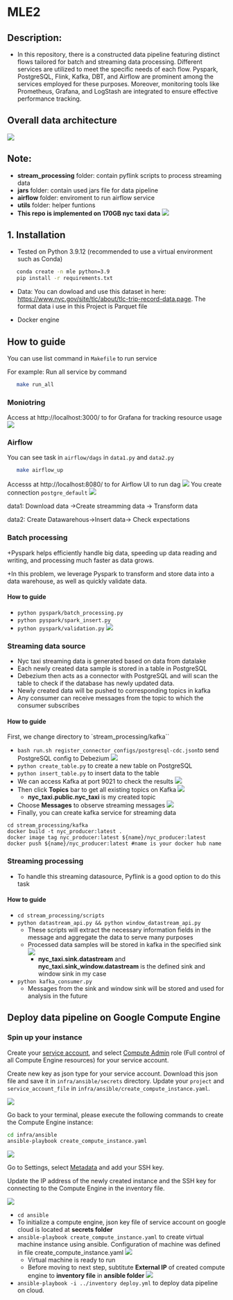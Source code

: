 # MLE2
## **Description**: 

+ In this repository, there is a constructed data pipeline featuring distinct flows tailored for batch and streaming data processing. Different services are utilized to meet the specific needs of each flow. Pyspark, PostgreSQL, Flink, Kafka, DBT, and Airflow are prominent among the services employed for these purposes. Moreover, monitoring tools like Prometheus, Grafana, and LogStash are integrated to ensure effective performance tracking.

## Overall data architecture

![](imgs/final1.png)


## Note:
+ **stream_processing** folder: contain pyflink scripts to process streaming data
+ **jars** folder: contain used jars file for data pipeline 
+ **airflow** folder: enviroment to run airflow service
+ **utils** folder: helper funtions
+ **This repo is implemented on 170GB nyc taxi data**
![](imgs/data.png)
## 1. Installation
+ Tested on Python 3.9.12 (recommended to use a virtual environment such as Conda)
 ```bash
    conda create -n mle python=3.9
    pip install -r requirements.txt
 ```

+ Data: You can dowload and use this dataset in here: https://www.nyc.gov/site/tlc/about/tlc-trip-record-data.page. The format data i use in this Project is Parquet file

+ Docker engine
## How to guide 

You can use list command in `Makefile` to run service

For example: Run all service by command

 ```bash
    make run_all
 ```
 ### Moniotring 
 Access at http://localhost:3000/ to for Grafana for tracking resource usage 
  ![](imgs/grafana.png)
  
 ### Airflow


 You can see task in `airflow/dags` in  `data1.py` and `data2.py`

 ```bash
    make airflow_up
 ```

 Accesss at http://localhost:8080/ to for Airflow UI to run dag
 ![](imgs/airflow.png)
 You create connection `postgre_default` 
 ![](imgs/airflow1.png)

 data1: Download data ->Create streamming data -> Transform data

 data2: Create Datawarehous->Insert data-> Check expectations

### Batch processing

+Pyspark helps efficiently handle big data, speeding up data reading and writing, and processing much faster as data grows.

+In this problem, we leverage Pyspark to transform and store data into a data warehouse, as well as quickly validate data.
#### How to guide

+ ```python pyspark/batch_processing.py``` 
+ ```python pyspark/spark_insert.py```
+ ```python pyspark/validation.py```
![](imgs/monitoring_architecture.png)
### Streaming data source
+ Nyc taxi streaming data is generated based on data from datalake
+ Each newly created data sample is stored in a table in PostgreSQL
+ Debezium then acts as a connector with PostgreSQL and will scan the table to check if the database has newly updated data.
+ Newly created data will be pushed to corresponding topics in kafka
+ Any consumer can receive messages from the topic to which the consumer subscribes
#### How to guide
First, we change directory to `stream_processing/kafka``
+ ```bash run.sh register_connector configs/postgresql-cdc.json```to send PostgreSQL config to Debezium
![](imgs/debezium.png)
+ ```python create_table.py``` to create a new table on PostgreSQL
+ ```python insert_table.py``` to insert data to the table
+ We can access Kafka at port 9021 to check the results
![](imgs/kafka.png)
+ Then click **Topics** bar to get all existing topics on Kafka
![](imgs/kafka1.png)
    + **nyc_taxi.public.nyc_taxi** is my created topic
+ Choose **Messages** to observe streaming messages
![](imgs/kafka_mess.png)
+ Finally, you can create kafka service for streaming data
``` 
cd stream_processing/kafka
docker build -t nyc_producer:latest .
docker image tag nyc_producer:latest ${name}/nyc_producer:latest
docker push ${name}/nyc_producer:latest #name is your docker hub name
```
### Streaming processing
+ To handle this streaming datasource, Pyflink is a good option to do this task
#### How to guide
+ ```cd stream_processing/scripts```
+ ```python datastream_api.py && python window_datastream_api.py```
    + These scripts will extract the necessary information fields in the message and aggregate the data to serve many purposes
    + Processed data samples will be stored in kafka in the specified sink
![](imgs/kafka1.png)
        + **nyc_taxi.sink.datastream** and **nyc_taxi.sink_window.datastream** is the defined sink and window sink in my case
+ ```python kafka_consumer.py```
    + Messages from the sink and window sink will be stored and used for analysis in the future

 
## Deploy data pipeline on Google Compute Engine
### Spin up your instance
Create your [service account](https://console.cloud.google.com/), and select [Compute Admin](https://cloud.google.com/compute/docs/access/iam#compute.admin) role (Full control of all Compute Engine resources) for your service account.

Create new key as json type for your service account. Download this json file and save it in `infra/ansible/secrets` directory. Update your `project` and `service_account_file` in `infra/ansible/create_compute_instance.yaml`.

![](gifs/create_svc_acc_out.gif)

Go back to your terminal, please execute the following commands to create the Compute Engine instance:
```bash
cd infra/ansible
ansible-playbook create_compute_instance.yaml
```

![](gifs/create_compute_instance.gif)

Go to Settings, select [Metadata](https://console.cloud.google.com/compute/metadata) and add your SSH key.

Update the IP address of the newly created instance and the SSH key for connecting to the Compute Engine in the inventory file.

![](gifs/ssh_key_out.gif)

+ ```cd ansible```
+ To initialize a compute engine, json key file of service account on google cloud is located at **secrets folder**
+ ```ansible-playbook create_compute_instance.yaml``` to create virtual machine instance using ansible. Configuration of machine was defined in file create_compute_instance.yaml
![](imgs/gcp.png)
    + Virtual machine is ready to run
    + Before moving to next step, subtitute **External IP** of created compute engine to **inventory file** in **ansible folder**
![](imgs/gcp1.png) 
+ ```ansible-playbook -i ../inventory deploy.yml``` to deploy data pipeline on cloud.